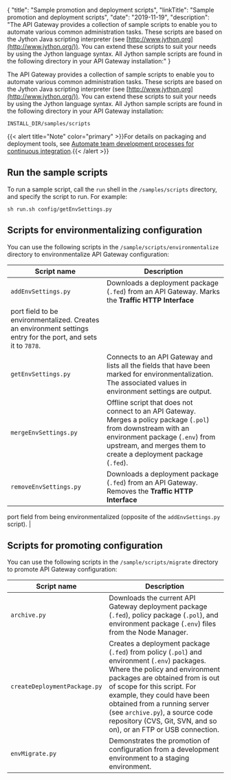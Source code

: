 {
"title": "Sample promotion and deployment scripts",
"linkTitle": "Sample promotion and deployment scripts",
"date": "2019-11-19",
"description": "The API Gateway provides a collection of sample scripts to enable you to automate various common administration tasks. These scripts are based on the Jython Java scripting interpreter (see [http://www.jython.org](http://www.jython.org/)). You can extend these scripts to suit your needs by using the Jython language syntax. All Jython sample scripts are found in the following directory in your API Gateway installation:"
}
﻿

The API Gateway provides a collection of sample scripts to enable you to automate various common administration tasks. These scripts are based on the Jython Java scripting interpreter (see [http://www.jython.org](http://www.jython.org/)). You can extend these scripts to suit your needs by using the Jython language syntax. All Jython sample scripts are found in the following directory in your API Gateway installation:

    INSTALL_DIR/samples/scripts

{{< alert title="Note" color="primary" >}}For details on packaging and deployment tools, see [Automate team development processes for continuous integration](deploy_package_tools.htm).{{< /alert >}}

<div id="p_promotion_scripts_run">

Run the sample scripts
----------------------

To run a sample script, call the `run`
shell in the `/samples/scripts`
directory, and specify the script to run. For example:

    sh run.sh config/getEnvSettings.py

</div>

<div id="p_promotion_scripts_environment_examples">

Scripts for environmentalizing configuration
--------------------------------------------

You can use the following scripts in the `/sample/scripts/environmentalize`
directory to environmentalize API Gateway configuration:

| **Script name**        | **Description**                                                                                                                                                                                                       |
|------------------------|-----------------------------------------------------------------------------------------------------------------------------------------------------------------------------------------------------------------------|
| `addEnvSettings.py`    | Downloads a deployment package (`.fed`) from an API Gateway. Marks the **Traffic HTTP Interface**                                                                                                                     
  port field to be environmentalized. Creates an environment settings entry for the port, and sets it to `7878`.                                                                                                         |
| `getEnvSettings.py`    | Connects to an API Gateway and lists all the fields that have been marked for environmentalization. The associated values in environment settings are output.                                                         |
| `mergeEnvSettings.py`  | Offline script that does not connect to an API Gateway. Merges a policy package (`.pol`) from downstream with an environment package (`.env`) from upstream, and merges them to create a deployment package (`.fed`). |
| `removeEnvSettings.py` | Downloads a deployment package (`.fed`) from an API Gateway. Removes the **Traffic HTTP Interface**                                                                                                                   
  port field from being environmentalized (opposite of the `addEnvSettings.py`                                                                                                                                           
  script).                                                                                                                                                                                                               |

</div>

<div id="p_promotion_scripts_promotion_examples">

Scripts for promoting configuration
-----------------------------------

You can use the following scripts in the `/sample/scripts/migrate`
directory to promote API Gateway configuration:

| **Script name**              | **Description**                                                                                                                                                                                                                                                                                                                                                   |
|------------------------------|-------------------------------------------------------------------------------------------------------------------------------------------------------------------------------------------------------------------------------------------------------------------------------------------------------------------------------------------------------------------|
| `archive.py`                 | Downloads the current API Gateway deployment package (`.fed`), policy package (`.pol`), and environment package (`.env`) files from the Node Manager.                                                                                                                                                                                                             |
| `createDeploymentPackage.py` | Creates a deployment package (`.fed`) from policy (`.pol`) and environment (`.env`) packages. Where the policy and environment packages are obtained from is out of scope for this script. For example, they could have been obtained from a running server (see `archive.py`), a source code repository (CVS, Git, SVN, and so on), or an FTP or USB connection. |
| `envMigrate.py`              | Demonstrates the promotion of configuration from a development environment to a staging environment.                                                                                                                                                                                                                                                              |

</div>
